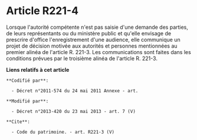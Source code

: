 # Article R221-4

Lorsque l'autorité compétente n'est pas saisie d'une demande des parties, de leurs représentants ou du ministère public et
qu'elle envisage de prescrire d'office l'enregistrement d'une audience, elle communique un projet de décision motivée aux
autorités et personnes mentionnées au premier alinéa de l'article R. 221-3. Les communications sont faites dans les
conditions prévues par le troisième alinéa de l'article R. 221-3.

**Liens relatifs à cet article**

	**Codifié par**:

	  - Décret n°2011-574 du 24 mai 2011 Annexe - art.

	**Modifié par**:

	  - Décret n°2013-420 du 23 mai 2013 - art. 7 (V)

	**Cite**:

	  - Code du patrimoine. - art. R221-3 (V)
